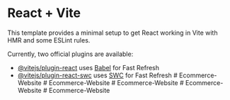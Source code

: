 # React + Vite

This template provides a minimal setup to get React working in Vite with HMR and some ESLint rules.

Currently, two official plugins are available:

- [@vitejs/plugin-react](https://github.com/vitejs/vite-plugin-react/blob/main/packages/plugin-react/README.md) uses [Babel](https://babeljs.io/) for Fast Refresh
- [@vitejs/plugin-react-swc](https://github.com/vitejs/vite-plugin-react-swc) uses [SWC](https://swc.rs/) for Fast Refresh
#   E c o m m e r c e - W e b s i t e  
 #   E c o m m e r c e - W e b s i t e  
 #   E c o m m e r c e - W e b s i t e  
 #   E c o m m e r c e - W e b s i t e  
 #   E c o m m e r c e - W e b s i t e  
 
